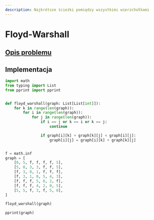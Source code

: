 ```yaml
---
description: Najkrótsze ścieżki pomiędzy wszystkimi wierzchołkami
---
```


# Floyd-Warshall

## [Opis problemu](../../../../algorithms/graphs/floyd-warshall.md)


## Implementacja

```python linenums="1"
import math
from typing import List
from pprint import pprint


def floyd_warshall(graph: List[List[int]]):
    for k in range(len(graph)):
        for i in range(len(graph)):
            for j in range(len(graph)):
                if i == j or k == i or k == j:
                    continue

                if graph[i][k] + graph[k][j] < graph[i][j]:
                    graph[i][j] = graph[i][k] + graph[k][j]


f = math.inf
graph = [
    [0, 5, f, f, f, f, 5],
    [5, 0, 3, 3, f, f, 5],
    [f, 3, 0, 1, f, f, f],
    [f, 3, 1, 0, 5, 4, 3],
    [f, f, f, 5, 0, 2, f],
    [f, f, f, 4, 2, 0, 5],
    [5, 5, f, 3, f, 5, 0],
]

floyd_warshall(graph)

pprint(graph)
```

